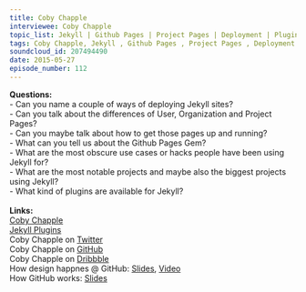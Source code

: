 ```yaml
--- 
title: Coby Chapple
interviewee: Coby Chapple
topic_list: Jekyll | Github Pages | Project Pages | Deployment | Plugins | github-pages Gem | Hacks | Bootstrap | Foundation | Big projects | Performance 
tags: Coby Chapple, Jekyll , Github Pages , Project Pages , Deployment , Plugins , github-pages Gem , Hacks , Bootstrap , Foundation , Big projects , Performance 
soundcloud_id: 207494490
date: 2015-05-27
episode_number: 112
---
```

 
<p class="show_notes_display"><b>Questions:</b><br>- Can you name a couple of ways of deploying Jekyll sites?<br>- Can you talk about the differences of User, Organization and Project Pages?<br>- Can you maybe talk about how to get those pages up and running?<br>- What can you tell us about the Github Pages Gem?<br>- What are the most obscure use cases or hacks people have been using Jekyll for?<br>- What are the most notable projects and maybe also the biggest projects using Jekyll?<br>- What kind of plugins are available for Jekyll?<br><br><b>Links:</b><br><a rel="nofollow" target="_blank" href="http://cobyism.com/">Coby Chapple</a><br><a rel="nofollow" target="_blank" href="http://jekyllrb.com/docs/plugins/">Jekyll Plugins</a><br>Coby Chapple on <a rel="nofollow" target="_blank" href="https://twitter.com/cobyism">Twitter</a><br>Coby Chapple on <a rel="nofollow" target="_blank" href="https://github.com/cobyism">GitHub</a><br>Coby Chapple on <a rel="nofollow" target="_blank" href="https://dribbble.com/cobyism">Dribbble</a><br>How design happnes @ GitHub: <a rel="nofollow" target="_blank" href="https://speakerdeck.com/cobyism/how-design-happens-at-github-scotlandjs-2014">Slides</a>, <a rel="nofollow" target="_blank" href="http://vimeo.com/96430140">Video</a><br>How GitHub works: <a rel="nofollow" target="_blank" href="https://speakerdeck.com/cobyism/how-github-works-github-kaigi-tokyo-2014">Slides</a><br></p>
